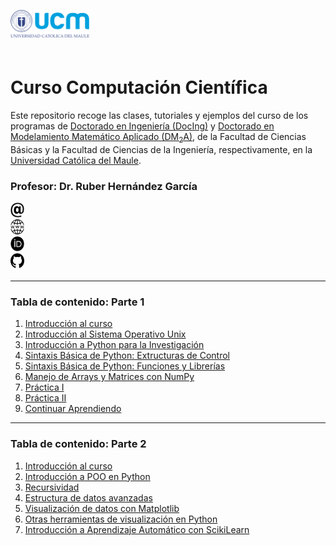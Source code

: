 <img align="left" src="img/logo-ucm.png" width="25%"> <br><br><br><br>

# Curso Computación Científica

Este repositorio recoge las clases, tutoriales y ejemplos del curso de los programas de [Doctorado en Ingeniería (DocIng)](http://www.docing.ucm.cl/index.html) y 
[Doctorado en Modelamiento Matemático Aplicado (DM<sub>2</sub>A)](http://vrip.ucm.cl/doctorado-en-modelamiento-matematico-aplicado/), de la Facultad de Ciencias Básicas y la Facultad de Ciencias de la Ingeniería, respectivamente,
en la [Universidad Católica del Maule](www.ucm.cl).

### Profesor: Dr. Ruber Hernández García

<div style="overflow: hidden; display: inline-block;">
    <div style="display: inline-block; max-width: 20%; max-height: 20%;">
      <a href="mailto:rhernandez@ucm.cl">
        <img src="img/email.webp" alt="email" height="24px" width="24px">
      </a>
        <a href="www.ruberhg.com">
        <img src="img/website-icon.jpeg" alt="website" height="24px" width="24px">
      </a>
        <a href="https://orcid.org/0000-0002-9311-1193">
        <img src="img/orcid.png" alt="orcid" height="24px" width="24px">
      </a>
        <a href="https://github.com/ruberhg" rel="nofollow noreferrer">
        <img src="img/github.png" alt="github" height="24px" width="24px">
      </a>
    </div>
</div>

----

### Tabla de contenido: Parte 1

1. [Introducción al curso](CC1.00_Intro.ipynb)
2. [Introducción al Sistema Operativo Unix](CC1.01_Intro_Unix.ipynb)
3. [Introducción a Python para la Investigación](CC1.02_Intro_Python.ipynb)
4. [Sintaxis Básica de Python: Extructuras de Control](CC1.03_Sintaxis_basica-II-Estructuras-control.ipynb)
5. [Sintaxis Básica de Python: Funciones y Librerías](CC1.04_Sintaxis_basica-III-Funciones-Librerias.ipynb)
6. [Manejo de Arrays y Matrices con NumPy](CC1.05_Arreglo-Matrices_NumPy.ipynb)
7. [Práctica I](CC1.06_Sesion_Practica-I.ipynb)
8. [Práctica II](CC1.07_Sesion_Practica-II.ipynb)
9. [Continuar Aprendiendo](CC1.08_Continuar_aprendiendo.ipynb)

----

### Tabla de contenido: Parte 2

1. [Introducción al curso](CC2.00_Intro.ipynb)
2. [Introducción a POO en Python](CC2.01_Intro-POO.ipynb)
3. [Recursividad](CC2.02_Recursividad.ipynb)
4. [Estructura de datos avanzadas](CC2.03_Estructura-Datos.pptx)
5. [Visualización de datos con Matplotlib](CC2.04_Visualizacion-Matplotlib.ipynb)
6. [Otras herramientas de visualización en Python](CC2.05_Extra-Visualizacion.ipynb)
7. [Introducción a Aprendizaje Automático con ScikiLearn](CC2.06_Intro-ScikitLearn.ipynb)

